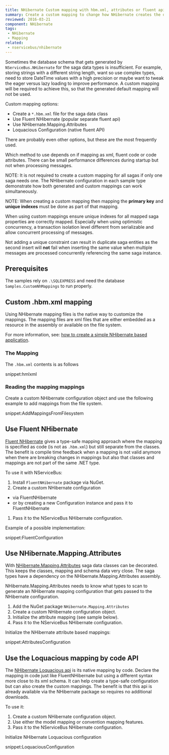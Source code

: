 ```yaml
---
title: NHibernate Custom mapping with hbm.xml, attributes or fluent api
summary: Create a custom mapping to change how NHibernate creates the database schema using different techniques.
reviewed: 2016-03-21
component: NHibernate
tags:
 - NHibernate
 - Mapping
related:
 - nservicebus/nhibernate
---
```



Sometimes the database schema that gets generated by `NServiceBus.NHibernate` for the saga data types is insufficient. For example, storing strings with a different string length, want so use complex types, need to store DateTime values with a high precision or maybe want to tweak the eager versus lazy loading to improve performance. A custom mapping will be required to achieve this, so that the generated default mapping will not be used.

Custom mapping options:

 * Create a `*.hbm.xml` file for the saga data class
 * Use Fluent NHibernate (popular separate fluent api)
 * Use NHibernate.Mapping.Attributes
 * Loquacious Configuration (native fluent API)

There are probably even other options, but these are the most frequently used.

Which method to use depends on if mapping as xml, fluent code or code attributes. There can be small performance differences during startup but not when processing messages.

NOTE: It is not required to create a custom mapping for all sagas if only one saga needs one. The NHibernate configuration in each sample type demonstrate how both generated and custom mappings can work simultaneously.

NOTE: When creating a custom mapping then mapping the **primary key** and **unique indexes** must be done as part of that mapping.

When using custom mappings ensure unique indexes for all mapped saga properties are correctly mapped. Especially when using optimistic concurrency, a transaction isolation level different from serializable and allow concurrent processing of messages.

Not adding a unique constraint can result in duplicate saga entities as the second insert will **not** fail when inserting the same value when multiple messages are processed concurrently referencing the same saga instance.


## Prerequisites

The samples rely on `.\SQLEXPRESS` and need the database `Samples.CustomNhMappings` to run properly.


## Custom .hbm.xml mapping

Using NHibernate mapping files is the native way to customize the mappings. The mapping files are xml files that are either embedded as a resource in the assembly or available on the file system.

For more information, see: [how to create a simple NHibernate based application](http://nhibernate.info/doc/tutorials/first-nh-app/your-first-nhibernate-based-application.html).


### The Mapping

The `.hbm.xml` contents is as follows

snippet:hmlxml


### Reading the mapping mappings

Create a custom NHibernate configuration object and use the following example to add mappings from the file system.

snippet:AddMappingsFromFilesystem


## Use Fluent NHibernate

[Fluent NHibernate](http://www.fluentnhibernate.org) gives a type-safe mapping approach where the mapping is specified as code (is not as `.hbm.xml`) but still separate from the classes. The benefit is compile time feedback when a mapping is not valid anymore when there are breaking changes in mappings but also that classes and mappings are not part of the same .NET type.

To use it with NServiceBus:

 1. Install `FluentNHibernate` package via NuGet.
 1. Create a custom NHibernate configuration
  * via FluentNHibernate
  * or by creating a new Configuration instance and pass it to FluentNHibernate
 1. Pass it to the NServiceBus NHibernate configuration.


Example of a possible implementation:

snippet:FluentConfiguration


## Use NHibernate.Mapping.Attributes

With [NHibernate.Mapping.Attributes](http://nhibernate.info/doc/nhibernate-reference/mapping-attributes.html) saga data classes can be decorated. This keeps the classes, mapping and schema data very close. The saga types have a dependency on the NHibernate.Mapping.Attributes assembly.

NHibernate.Mapping.Attributes needs to know what types to scan to generate an NHibernate mapping configuration that gets passed to the NHibernate configuration.

1. Add the NuGet package `NHibernate.Mapping.Attributes`
2. Create a custom NHibernate configuration object.
3. Initialize the attribute mapping (see sample below).
4. Pass it to the NServiceBus NHibernate configuration.


Initialize the NHibernate attribute based mappings:

snippet:AttributesConfiguration


## Use the Loquacious mapping by code API

The [NHibernate Loquacious api](http://nhibernate.info/doc/howto/mapping/a-fully-working-skeleton-for-sexy-loquacious-nh.html) is its native mapping by code. Declare the mapping in code just like FluentNHibernate but using a different syntax more close to its xml schema. It can help create a type-safe configuration but can also create the custom mappings. The benefit is that this api is already available via the NHibernate package so requires no additional downloads.

To use it:

 1. Create a custom NHibernate configuration object.
 1. Use either the model mapping or convention mapping features.
 1. Pass it to the NServiceBus NHibernate configuration.


Initialize NHibernate Loquacious configuration

snippet:LoquaciousConfiguration